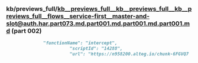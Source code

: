 ### kb/previews_full/kb__previews_full__kb__previews_full__kb__previews_full__flows__service-first__master-and-slot@auth.har.part073.md.part001.md.part001.md.part001.md (part 002)

```md
              "functionName": "intercept",
                        "scriptId": "14288",
                        "url": "https://n958200.alteg.io/chunk-6FGVQ7
```

```
